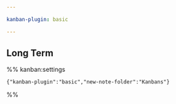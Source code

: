 ```yaml
---

kanban-plugin: basic

---
```


## Long Term





%% kanban:settings
```
{"kanban-plugin":"basic","new-note-folder":"Kanbans"}
```
%%